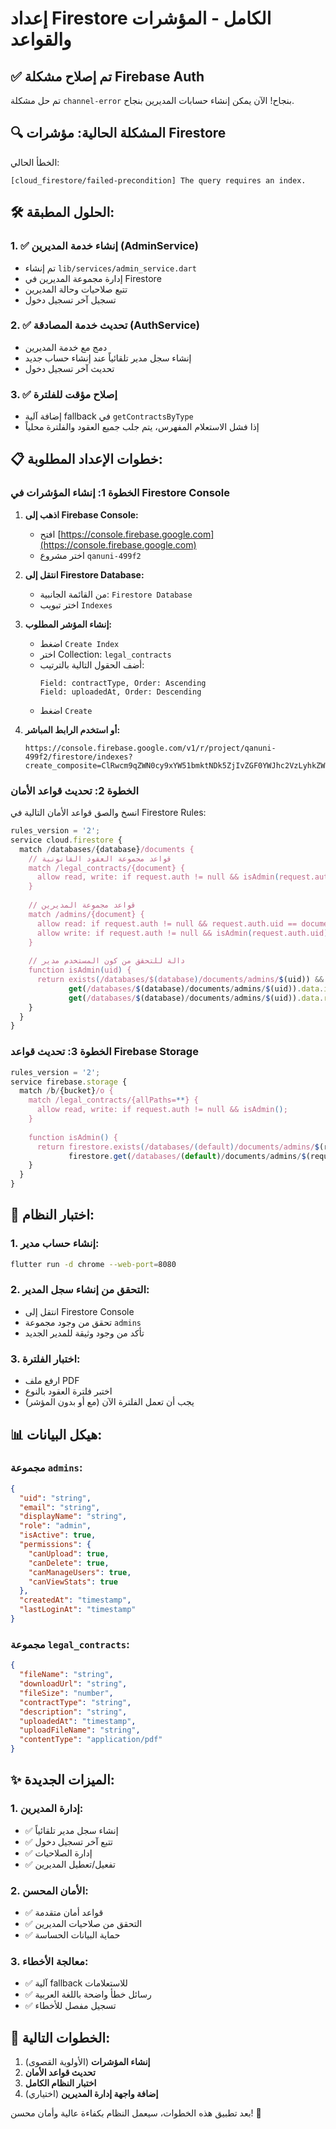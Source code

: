 # إعداد Firestore الكامل - المؤشرات والقواعد

## ✅ تم إصلاح مشكلة Firebase Auth
تم حل مشكلة `channel-error` بنجاح! الآن يمكن إنشاء حسابات المديرين بنجاح.

## 🔍 المشكلة الحالية: مؤشرات Firestore
الخطأ الحالي:
```
[cloud_firestore/failed-precondition] The query requires an index.
```

## 🛠️ الحلول المطبقة:

### 1. ✅ إنشاء خدمة المديرين (AdminService)
- تم إنشاء `lib/services/admin_service.dart`
- إدارة مجموعة المديرين في Firestore
- تتبع صلاحيات وحالة المديرين
- تسجيل آخر تسجيل دخول

### 2. ✅ تحديث خدمة المصادقة (AuthService)
- دمج مع خدمة المديرين
- إنشاء سجل مدير تلقائياً عند إنشاء حساب جديد
- تحديث آخر تسجيل دخول

### 3. ✅ إصلاح مؤقت للفلترة
- إضافة آلية fallback في `getContractsByType`
- إذا فشل الاستعلام المفهرس، يتم جلب جميع العقود والفلترة محلياً

## 📋 خطوات الإعداد المطلوبة:

### الخطوة 1: إنشاء المؤشرات في Firestore Console

1. **اذهب إلى Firebase Console:**
   - افتح [https://console.firebase.google.com](https://console.firebase.google.com)
   - اختر مشروع `qanuni-499f2`

2. **انتقل إلى Firestore Database:**
   - من القائمة الجانبية: `Firestore Database`
   - اختر تبويب `Indexes`

3. **إنشاء المؤشر المطلوب:**
   - اضغط `Create Index`
   - اختر Collection: `legal_contracts`
   - أضف الحقول التالية بالترتيب:
     ```
     Field: contractType, Order: Ascending
     Field: uploadedAt, Order: Descending
     ```
   - اضغط `Create`

4. **أو استخدم الرابط المباشر:**
   ```
   https://console.firebase.google.com/v1/r/project/qanuni-499f2/firestore/indexes?create_composite=ClRwcm9qZWN0cy9xYW51bmktNDk5ZjIvZGF0YWJhc2VzLyhkZWZhdWx0KS9jb2xsZWN0aW9uR3JvdXBzL2xlZ2FsX2NvbnRyYWN0cy9pbmRleGVzL18QARoQCgxjb250cmFjdFR5cGUQARoOCgp1cGxvYWRlZEF0EAIaDAoIX19uYW1lX18QAg
   ```

### الخطوة 2: تحديث قواعد الأمان

انسخ والصق قواعد الأمان التالية في Firestore Rules:

```javascript
rules_version = '2';
service cloud.firestore {
  match /databases/{database}/documents {
    // قواعد مجموعة العقود القانونية
    match /legal_contracts/{document} {
      allow read, write: if request.auth != null && isAdmin(request.auth.uid);
    }
    
    // قواعد مجموعة المديرين
    match /admins/{document} {
      allow read: if request.auth != null && request.auth.uid == document;
      allow write: if request.auth != null && isAdmin(request.auth.uid);
    }
    
    // دالة للتحقق من كون المستخدم مدير
    function isAdmin(uid) {
      return exists(/databases/$(database)/documents/admins/$(uid)) &&
             get(/databases/$(database)/documents/admins/$(uid)).data.isActive == true &&
             get(/databases/$(database)/documents/admins/$(uid)).data.role == 'admin';
    }
  }
}
```

### الخطوة 3: تحديث قواعد Firebase Storage

```javascript
rules_version = '2';
service firebase.storage {
  match /b/{bucket}/o {
    match /legal_contracts/{allPaths=**} {
      allow read, write: if request.auth != null && isAdmin();
    }
    
    function isAdmin() {
      return firestore.exists(/databases/(default)/documents/admins/$(request.auth.uid)) &&
             firestore.get(/databases/(default)/documents/admins/$(request.auth.uid)).data.isActive == true;
    }
  }
}
```

## 🔄 اختبار النظام:

### 1. إنشاء حساب مدير:
```bash
flutter run -d chrome --web-port=8080
```

### 2. التحقق من إنشاء سجل المدير:
- انتقل إلى Firestore Console
- تحقق من وجود مجموعة `admins`
- تأكد من وجود وثيقة للمدير الجديد

### 3. اختبار الفلترة:
- ارفع ملف PDF
- اختبر فلترة العقود بالنوع
- يجب أن تعمل الفلترة الآن (مع أو بدون المؤشر)

## 📊 هيكل البيانات:

### مجموعة `admins`:
```json
{
  "uid": "string",
  "email": "string",
  "displayName": "string",
  "role": "admin",
  "isActive": true,
  "permissions": {
    "canUpload": true,
    "canDelete": true,
    "canManageUsers": true,
    "canViewStats": true
  },
  "createdAt": "timestamp",
  "lastLoginAt": "timestamp"
}
```

### مجموعة `legal_contracts`:
```json
{
  "fileName": "string",
  "downloadUrl": "string",
  "fileSize": "number",
  "contractType": "string",
  "description": "string",
  "uploadedAt": "timestamp",
  "uploadFileName": "string",
  "contentType": "application/pdf"
}
```

## ✨ الميزات الجديدة:

### 1. إدارة المديرين:
- ✅ إنشاء سجل مدير تلقائياً
- ✅ تتبع آخر تسجيل دخول
- ✅ إدارة الصلاحيات
- ✅ تفعيل/تعطيل المديرين

### 2. الأمان المحسن:
- ✅ قواعد أمان متقدمة
- ✅ التحقق من صلاحيات المديرين
- ✅ حماية البيانات الحساسة

### 3. معالجة الأخطاء:
- ✅ آلية fallback للاستعلامات
- ✅ رسائل خطأ واضحة باللغة العربية
- ✅ تسجيل مفصل للأخطاء

## 🚀 الخطوات التالية:

1. **إنشاء المؤشرات** (الأولوية القصوى)
2. **تحديث قواعد الأمان**
3. **اختبار النظام الكامل**
4. **إضافة واجهة إدارة المديرين** (اختياري)

بعد تطبيق هذه الخطوات، سيعمل النظام بكفاءة عالية وأمان محسن! 🎉
